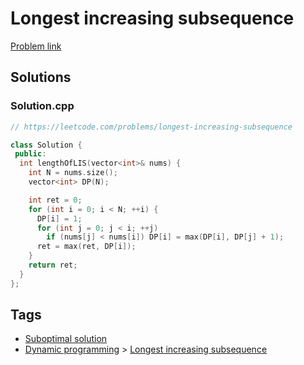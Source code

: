 # Longest increasing subsequence

[Problem link](https://leetcode.com/problems/longest-increasing-subsequence)

## Solutions


### Solution.cpp
```cpp
// https://leetcode.com/problems/longest-increasing-subsequence

class Solution {
 public:
  int lengthOfLIS(vector<int>& nums) {
    int N = nums.size();
    vector<int> DP(N);

    int ret = 0;
    for (int i = 0; i < N; ++i) {
      DP[i] = 1;
      for (int j = 0; j < i; ++j)
        if (nums[j] < nums[i]) DP[i] = max(DP[i], DP[j] + 1);
      ret = max(ret, DP[i]);
    }
    return ret;
  }
};
```
## Tags

* [Suboptimal solution](/Collections/suboptimal-solution.md#suboptimal-solution)
* [Dynamic programming](/Collections/dynamic-programming.md#dynamic-programming) > [Longest increasing subsequence](/Collections/dynamic-programming.md#longest-increasing-subsequence)
